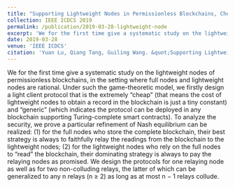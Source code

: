 ```yaml
---
title: "Supporting Lightweight Nodes in Permissionless Blockchains, Cheaply and Generically"
collection: IEEE ICDCS 2019
permalink: /publication/2019-03-28-lightweight-node
excerpt: 'We for the first time give a systematic study on the lightweight nodes of permissionless blockchains, in the setting where full nodes and lightweight nodes are rational. Under such the game-theoretic model, we firstly design a light client protocol that is the extremely “cheap” (that means the cost of lightweight nodes to obtain a record in the blockchain is just a tiny constant) and “generic” (which indicates the protocol can be deployed in any blockchain supporting Turing-complete smart contracts). To analyze the security, we prove a particular refinement of Nash equilibrium can be realized: (1) for the full nodes who store the complete blockchain, their best strategy is always to faithfully relay the readings from the blockchain to the lightweight nodes; (2) for the lightweight nodes who rely on the full nodes to “read” the blockchain, their dominating strategy is always to pay the relaying nodes as promised. We design the protocols for one relaying node as well as for two non-colluding relays, the latter of which can be generalized to any n relays (n ≥ 2) as long as at most n − 1 relays collude.'
date: 2019-03-28
venue: 'IEEE ICDCS'
citation: 'Yuan Lu, Qiang Tang, Guiling Wang. &quot;Supporting Lightweight Nodes in Permissionless Blockchains, Cheaply and Generically.&quot; <i>Proc. IEEE ICDCS 2019</i>.'
---
```

We for the first time give a systematic study on the lightweight nodes of permissionless blockchains, in the setting where full nodes and lightweight nodes are rational. Under such the game-theoretic model, we firstly design a light client protocol that is the extremely “cheap” (that means the cost of lightweight nodes to obtain a record in the blockchain is just a tiny constant) and “generic” (which indicates the protocol can be deployed in any blockchain supporting Turing-complete smart contracts). To analyze the security, we prove a particular refinement of Nash equilibrium can be realized: (1) for the full nodes who store the complete blockchain, their best strategy is always to faithfully relay the readings from the blockchain to the lightweight nodes; (2) for the lightweight nodes who rely on the full nodes to “read” the blockchain, their dominating strategy is always to pay the relaying nodes as promised. We design the protocols for one relaying node as well as for two non-colluding relays, the latter of which can be generalized to any n relays (n ≥ 2) as long as at most n − 1 relays collude.

<!---
[Download paper here](https://ieeexplore.ieee.org/document/8416350)
-->
